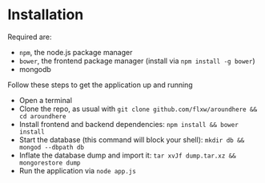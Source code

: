 #  Installation

Required are:
 *  `npm`, the node.js package manager
 * `bower`, the frontend package manager (install via `npm install -g bower`)
 * mongodb

Follow these steps to get the application up and running

* Open a terminal
* Clone the repo, as usual with `git clone github.com/flxw/aroundhere && cd aroundhere`
* Install frontend and backend dependencies: `npm install && bower install`
* Start the database (this command will block your shell): `mkdir db && mongod --dbpath db`
* Inflate the database dump and import it: `tar xvJf dump.tar.xz && mongorestore dump`
* Run the application via `node app.js`
